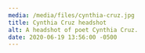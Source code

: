 ```yaml
---
media: /media/files/cynthia-cruz.jpg
title: Cynthia Cruz headshot
alt: A headshot of poet Cynthia Cruz.
date: 2020-06-19 13:56:00 -0500
---
```

